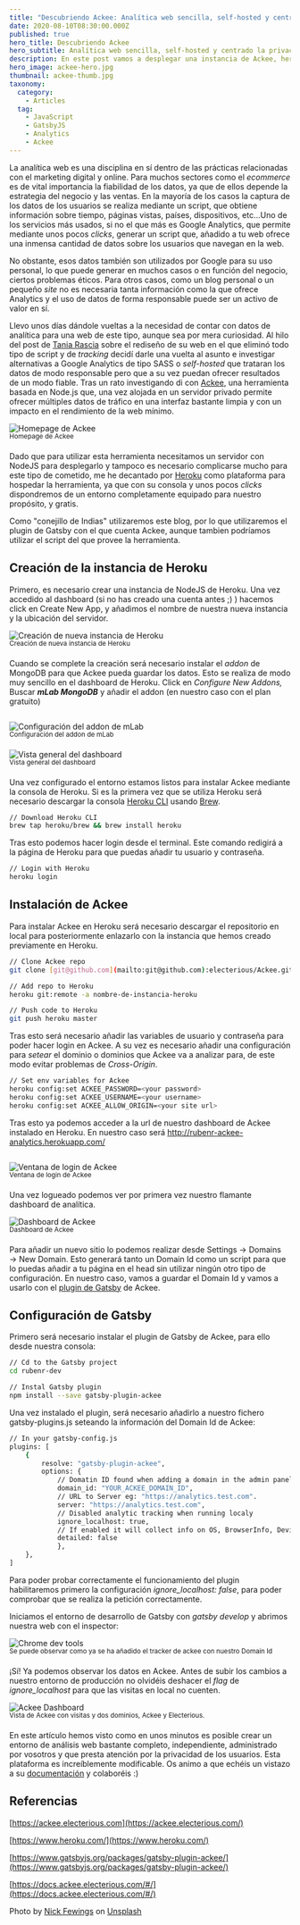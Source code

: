 ```yaml
---
title: "Descubriendo Ackee: Analítica web sencilla, self-hosted y centrado en la privacidad"
date: 2020-08-10T08:30:00.000Z
published: true
hero_title: Descubriendo Ackee
hero_subtitle: Analítica web sencilla, self-hosted y centrado la privacidad
description: En este post vamos a desplegar una instancia de Ackee, herramienta de analítica en Heroku y configurarla en Gatsby de manera muy sencilla.
hero_image: ackee-hero.jpg
thumbnail: ackee-thumb.jpg
taxonomy:
  category:
    - Articles
  tag:
    - JavaScript
    - GatsbyJS
    - Analytics
    - Ackee
---
```


La analítica web es una disciplina en sí dentro de las prácticas relacionadas con el marketing digital y online. Para muchos sectores como el _ecommerce_ es de vital importancia la fiabilidad de los datos, ya que de ellos depende la estrategia del negocio y las ventas. En la mayoría de los casos la captura de los datos de los usuarios se realiza mediante un script, que obtiene información sobre tiempo, páginas vistas, países, dispositivos, etc...Uno de los servicios más usados, si no el que más es Google Analytics, que permite mediante unos pocos _clicks_, generar un script que, añadido a tu web ofrece una inmensa cantidad de datos sobre los usuarios que navegan en la web.

No obstante, esos datos también son utilizados por Google para su uso personal, lo que puede generar en muchos casos o en función del negocio, ciertos problemas éticos. Para otros casos, como un blog personal o un pequeño _site_ no es necesaria tanta información como la que ofrece Analytics y el uso de datos de forma responsable puede ser un activo de valor en sí.

Llevo unos días dándole vueltas a la necesidad de contar con datos de analítica para una web de este tipo, aunque sea por mera curiosidad. Al hilo del post de [Tania Rascia](https://www.taniarascia.com/another-website-redesign/) sobre el rediseño de su web en el que eliminó todo tipo de script y de _tracking_ decidí darle una vuelta al asunto e investigar alternativas a Google Analytics de tipo SASS o _self-hosted_ que trataran los datos de modo responsable pero que a su vez puedan ofrecer resultados de un modo fiable. Tras un rato investigando di con [Ackee](https://ackee.electerious.com), una herramienta basada en Node.js que, una vez alojada en un servidor privado permite ofrecer múltiples datos de tráfico en una interfaz bastante limpia y con un impacto en el rendimiento de la web mínimo.

![Homepage de Ackee](ackee-homepage.png)

<div class="text-center" style="margin: -15px 0 20px;">
  <small>Homepage de Ackee</small>
</div>

Dado que para utilizar esta herramienta necesitamos un servidor con NodeJS para desplegarlo y tampoco es necesario complicarse mucho para este tipo de cometido, me he decantado por [Heroku](https://www.heroku.com/) como plataforma para hospedar la herramienta, ya que con su consola y unos pocos _clicks_ dispondremos de un entorno completamente equipado para nuestro propósito, y gratis.

Como "conejillo de Indias" utilizaremos este blog, por lo que utilizaremos el plugin de Gatsby con el que cuenta Ackee, aunque tambien podríamos utilizar el script del que provee la herramienta.

## Creación de la instancia de Heroku

Primero, es necesario crear una instancia de NodeJS de Heroku. Una vez accedido al dashboard (si no has creado una cuenta antes ;) ) hacemos click en Create New App, y añadimos el nombre de nuestra nueva instancia y la ubicación del servidor.

![Creación de nueva instancia de Heroku](heroku-new-app.png)

<div class="text-center" style="margin: -15px 0 20px;">
  <small>Creación de nueva instancia de Heroku</small>
</div>

Cuando se complete la creación será necesario instalar el _addon_ de MongoDB para que Ackee pueda guardar los datos. Esto se realiza de modo muy sencillo en el dashboard de Heroku. Click en _Configure New Addons,_ Buscar **_mLab MongoDB_** y añadir el addon (en nuestro caso con el plan gratuito)

<div class="columns" style="justify-content: center">
<div class="column col-4 col-sm-8">

![Configuración del addon de mLab](heroku-new-mongo.png)

</div>
</div>

<div class="text-center" style="margin: -15px 0 20px;">
  <small>Configuración del addon de mLab</small>
</div>

![Vista general del dashboard](heroku-dashboard.png)

<div class="text-center" style="margin: -15px 0 20px;">
  <small>Vista general del dashboard</small>
</div>

Una vez configurado el entorno estamos listos para instalar Ackee mediante la consola de Heroku. Si es la primera vez que se utiliza Heroku será necesario descargar la consola [Heroku CLI](https://devcenter.heroku.com/articles/heroku-cli) usando [Brew](https://brew.sh/index_es).

```bash
// Download Heroku CLI
brew tap heroku/brew && brew install heroku
```

Tras esto podemos hacer login desde el terminal. Este comando redigirá a la página de Heroku para que puedas añadir tu usuario y contraseña.

```bash
// Login with Heroku
heroku login
```

## Instalación de Ackee

Para instalar Ackee en Heroku será necesario descargar el repositorio en local para posteriormente enlazarlo con la instancia que hemos creado previamente en Heroku.

```bash
// Clone Ackee repo
git clone [git@github.com](mailto:git@github.com):electerious/Ackee.git

// Add repo to Heroku
heroku git:remote -a nombre-de-instancia-heroku

// Push code to Heroku
git push heroku master
```

Tras esto será necesario añadir las variables de usuario y contraseña para poder hacer login en Ackee. A su vez es necesario añadir una configuración para _setear_ el dominio o dominios que Ackee va a analizar para, de este modo evitar problemas de _Cross-Origin_.

```bash
// Set env variables for Ackee
heroku config:set ACKEE_PASSWORD=<your password>
heroku config:set ACKEE_USERNAME=<your username>
heroku config:set ACKEE_ALLOW_ORIGIN=<your site url>
```

Tras esto ya podemos acceder a la url de nuestro dashboard de Ackee instalado en Heroku. En nuestro caso será http://rubenr-ackee-analytics.herokuapp.com/

<div class="columns" style="justify-content: center">
<div class="column col-4 col-sm-8">

![Ventana de login de Ackee](ackee-login.png)

</div>
</div>

<div class="text-center" style="margin: -15px 0 20px;">
  <small>Ventana de login de Ackee</small>
</div>

Una vez logueado podemos ver por primera vez nuestro flamante dashboard de analítica.

![Dashboard de Ackee](ackee-empty.png)

<div class="text-center" style="margin: -15px 0 20px;">
  <small>Dashboard de Ackee</small>
</div>

Para añadir un nuevo sitio lo podemos realizar desde Settings → Domains → New Domain. Esto generará tanto un Domain Id como un script para que lo puedas añadir a tu página en el head sin utilizar ningún otro tipo de configuración. En nuestro caso, vamos a guardar el Domain Id y vamos a usarlo con el [plugin de Gatsby](https://www.gatsbyjs.org/packages/gatsby-plugin-ackee/) de Ackee.

## Configuración de Gatsby

Primero será necesario instalar el plugin de Gatsby de Ackee, para ello desde nuestra consola:

```bash
// Cd to the Gatsby project
cd rubenr-dev

// Instal Gatsby plugin
npm install --save gatsby-plugin-ackee
```

Una vez instalado el plugin, será necesario añadirlo a nuestro fichero gatsby-plugins.js seteando la información del Domain Id de Ackee:

```bash
// In your gatsby-config.js
plugins: [
	{
		resolve: "gatsby-plugin-ackee",
		options: {
			// Domatin ID found when adding a domain in the admin panel.
			domain_id: "YOUR_ACKEE_DOMAIN_ID",
			// URL to Server eg: "https://analytics.test.com".
			server: "https://analytics.test.com",
			// Disabled analytic tracking when running localy
			ignore_localhost: true,
			// If enabled it will collect info on OS, BrowserInfo, Device & ScreenSize
			detailed: false
			},
	},
]
```

Para poder probar correctamente el funcionamiento del plugin habilitaremos primero la configuración _ignore_localhost: false_, para poder comprobar que se realiza la petición correctamente.

Iniciamos el entorno de desarrollo de Gatsby con _gatsby develop_ y abrimos nuestra web con el inspector:

![Chrome dev tools](chrome-console.png)

<div class="text-center" style="margin: -15px 0 20px;">
  <small>Se puede observar como ya se ha añadido el tracker de ackee con nuestro Domain Id</small>
</div>

¡Sí! Ya podemos observar los datos en Ackee. Antes de subir los cambios a nuestro entorno de producción no olvidéis deshacer el _flag_ de _ignore_localhost_ para que las visitas en local no cuenten.

![Ackee Dashboard](ackee-stats.png)

<div class="text-center" style="margin: -15px 0 20px;">
  <small>Vista de Ackee con visitas y dos dominios, Ackee y Electerious.</small>
</div>

En este artículo hemos visto como en unos minutos es posible crear un entorno de análisis web bastante completo, independiente, administrado por vosotros y que presta atención por la privacidad de los usuarios. Esta plataforma es increíblemente modificable. Os animo a que echéis un vistazo a su [documentación](https://docs.ackee.electerious.com/#/) y colaboréis :)

## Referencias

[https://ackee.electerious.com](https://ackee.electerious.com/)

[https://www.heroku.com/](https://www.heroku.com/)

[https://www.gatsbyjs.org/packages/gatsby-plugin-ackee/](https://www.gatsbyjs.org/packages/gatsby-plugin-ackee/)

[https://docs.ackee.electerious.com/#/](https://docs.ackee.electerious.com/#/)

Photo by [Nick Fewings](https://unsplash.com/@jannerboy62?utm_source=unsplash&utm_medium=referral&utm_content=creditCopyText) on [Unsplash](https://unsplash.com/?utm_source=unsplash&utm_medium=referral&utm_content=creditCopyText)
